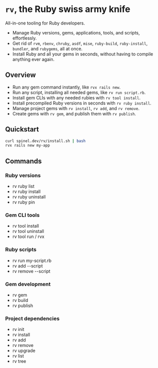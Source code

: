 # `rv`, the Ruby swiss army knife

All-in-one tooling for Ruby developers.

- Manage Ruby versions, gems, applications, tools, and scripts, effortlessly.
- Get rid of `rvm`, `rbenv`, `chruby`, `asdf`, `mise`, `ruby-build`, `ruby-install`, `bundler`, and `rubygems`, all at once.
- Install Ruby and all your gems in seconds, without having to compile anything ever again.

## Overview

- Run any gem command instantly, like `rvx rails new`.
- Run any script, installing all needed gems, like `rv run script.rb`.
- Install gem CLIs with any needed rubies with `rv tool install`.
- Install precompiled Ruby versions in seconds with `rv ruby install`.
- Manage project gems with `rv install`, `rv add`, and `rv remove`.
- Create gems with `rv gem`, and publish them with `rv publish`.

## Quickstart

```bash
curl spinel.dev/rv/install.sh | bash
rvx rails new my-app
```

## Commands

### Ruby versions

- rv ruby list
- rv ruby install
- rv ruby uninstall
- rv ruby pin

### Gem CLI tools

- rv tool install
- rv tool uninstall
- rv tool run / rvx

### Ruby scripts

- rv run my-script.rb
- rv add --script
- rv remove --script

### Gem development

- rv gem
- rv build
- rv publish

### Project dependencies

- rv init
- rv install
- rv add
- rv remove
- rv upgrade
- rv list
- rv tree

